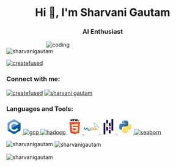 
<h1 align="center">Hi 👋, I'm Sharvani Gautam</h1>
<h3 align="center">AI Enthusiast</h3>
<img align="right" alt="coding" width="400" src="https://i.giphy.com/media/v1.Y2lkPTc5MGI3NjExOWI0aXpnY3hweXd4MzBpOTI1b3k3eGczOGdpMGdmMThoN3YzbmM4cSZlcD12MV9pbnRlcm5hbF9naWZfYnlfaWQmY3Q9dg/M16EnP70Vd6abjtsJT/giphy.gif">
<p align="left"> <img src="https://komarev.com/ghpvc/?username=sharvanigautam&label=Profile%20views&color=0e75b6&style=flat" alt="sharvanigautam" /> </p>

<p align="left"> <a href="https://twitter.com/createfused" target="blank"><img src="https://img.shields.io/twitter/follow/createfused?logo=twitter&style=for-the-badge" alt="createfused" /></a> </p>

<h3 align="left">Connect with me:</h3>
<p align="left">
<a href="https://twitter.com/createfused" target="blank"><img align="center" src="https://raw.githubusercontent.com/rahuldkjain/github-profile-readme-generator/master/src/images/icons/Social/twitter.svg" alt="createfused" height="30" width="40" /></a>
<a href="https://linkedin.com/in/sharvani gautam" target="blank"><img align="center" src="https://raw.githubusercontent.com/rahuldkjain/github-profile-readme-generator/master/src/images/icons/Social/linked-in-alt.svg" alt="sharvani gautam" height="30" width="40" /></a>
</p>

<h3 align="left">Languages and Tools:</h3>
<p align="left"> <a href="https://www.cprogramming.com/" target="_blank" rel="noreferrer"> <img src="https://raw.githubusercontent.com/devicons/devicon/master/icons/c/c-original.svg" alt="c" width="40" height="40"/> </a> <a href="https://cloud.google.com" target="_blank" rel="noreferrer"> <img src="https://www.vectorlogo.zone/logos/google_cloud/google_cloud-icon.svg" alt="gcp" width="40" height="40"/> </a> <a href="https://hadoop.apache.org/" target="_blank" rel="noreferrer"> <img src="https://www.vectorlogo.zone/logos/apache_hadoop/apache_hadoop-icon.svg" alt="hadoop" width="40" height="40"/> </a> <a href="https://www.w3.org/html/" target="_blank" rel="noreferrer"> <img src="https://raw.githubusercontent.com/devicons/devicon/master/icons/html5/html5-original-wordmark.svg" alt="html5" width="40" height="40"/> </a> <a href="https://www.mysql.com/" target="_blank" rel="noreferrer"> <img src="https://raw.githubusercontent.com/devicons/devicon/master/icons/mysql/mysql-original-wordmark.svg" alt="mysql" width="40" height="40"/> </a> <a href="https://pandas.pydata.org/" target="_blank" rel="noreferrer"> <img src="https://raw.githubusercontent.com/devicons/devicon/2ae2a900d2f041da66e950e4d48052658d850630/icons/pandas/pandas-original.svg" alt="pandas" width="40" height="40"/> </a> <a href="https://www.python.org" target="_blank" rel="noreferrer"> <img src="https://raw.githubusercontent.com/devicons/devicon/master/icons/python/python-original.svg" alt="python" width="40" height="40"/> </a> <a href="https://seaborn.pydata.org/" target="_blank" rel="noreferrer"> <img src="https://seaborn.pydata.org/_images/logo-mark-lightbg.svg" alt="seaborn" width="40" height="40"/> </a> </p>

<p><img align="left" src="https://github-readme-stats.vercel.app/api/top-langs?username=sharvanigautam&show_icons=true&locale=en&layout=compact" alt="sharvanigautam" /></p>

<p>&nbsp;<img align="center" src="https://github-readme-stats.vercel.app/api?username=sharvanigautam&show_icons=true&locale=en" alt="sharvanigautam" /></p>

<p><img align="center" src="https://github-readme-streak-stats.herokuapp.com/?user=sharvanigautam&" alt="sharvanigautam" /></p>
